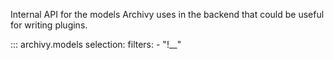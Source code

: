 Internal API for the models Archivy uses in the backend that could be useful for writing plugins.

::: archivy.models
    selection:
      filters:
        - "!__"
